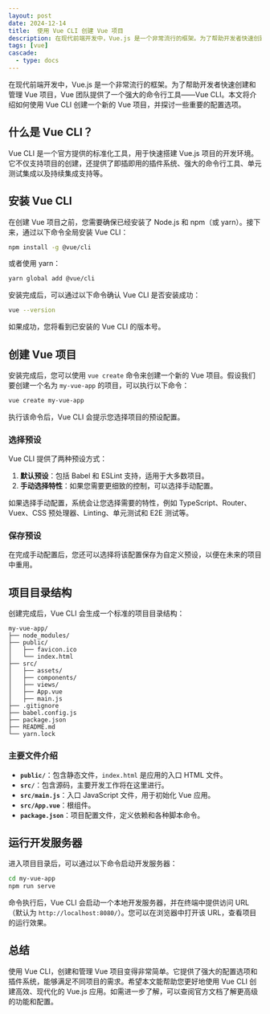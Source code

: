 ```yaml
---
layout: post
date: 2024-12-14
title:  使用 Vue CLI 创建 Vue 项目
description: 在现代前端开发中，Vue.js 是一个非常流行的框架。为了帮助开发者快速创建和管理 Vue 项目，Vue 团队提供了一个强大的命令行工具——Vue CLI。本文将介绍如何使用 Vue CLI 创建一个新的 Vue 项目，并探讨一些重要的配置选项。
tags: [vue]
cascade:
  - type: docs
---
```



在现代前端开发中，Vue.js 是一个非常流行的框架。为了帮助开发者快速创建和管理 Vue 项目，Vue 团队提供了一个强大的命令行工具——Vue CLI。本文将介绍如何使用 Vue CLI 创建一个新的 Vue 项目，并探讨一些重要的配置选项。

## 什么是 Vue CLI？

Vue CLI 是一个官方提供的标准化工具，用于快速搭建 Vue.js 项目的开发环境。它不仅支持项目的创建，还提供了即插即用的插件系统、强大的命令行工具、单元测试集成以及持续集成支持等。

## 安装 Vue CLI

在创建 Vue 项目之前，您需要确保已经安装了 Node.js 和 npm（或 yarn）。接下来，通过以下命令全局安装 Vue CLI：

```bash
npm install -g @vue/cli
```

或者使用 yarn：

```bash
yarn global add @vue/cli
```

安装完成后，可以通过以下命令确认 Vue CLI 是否安装成功：

```bash
vue --version
```

如果成功，您将看到已安装的 Vue CLI 的版本号。

## 创建 Vue 项目

安装完成后，您可以使用 `vue create` 命令来创建一个新的 Vue 项目。假设我们要创建一个名为 `my-vue-app` 的项目，可以执行以下命令：

```bash
vue create my-vue-app
```

执行该命令后，Vue CLI 会提示您选择项目的预设配置。

### 选择预设

Vue CLI 提供了两种预设方式：

1. **默认预设**：包括 Babel 和 ESLint 支持，适用于大多数项目。
2. **手动选择特性**：如果您需要更细致的控制，可以选择手动配置。

如果选择手动配置，系统会让您选择需要的特性，例如 TypeScript、Router、Vuex、CSS 预处理器、Linting、单元测试和 E2E 测试等。

### 保存预设

在完成手动配置后，您还可以选择将该配置保存为自定义预设，以便在未来的项目中重用。

## 项目目录结构

创建完成后，Vue CLI 会生成一个标准的项目目录结构：

```
my-vue-app/
├── node_modules/
├── public/
│   ├── favicon.ico
│   └── index.html
├── src/
│   ├── assets/
│   ├── components/
│   ├── views/
│   ├── App.vue
│   ├── main.js
├── .gitignore
├── babel.config.js
├── package.json
├── README.md
└── yarn.lock
```

### 主要文件介绍

- **`public/`**：包含静态文件，`index.html` 是应用的入口 HTML 文件。
- **`src/`**：包含源码，主要开发工作将在这里进行。
- **`src/main.js`**：入口 JavaScript 文件，用于初始化 Vue 应用。
- **`src/App.vue`**：根组件。
- **`package.json`**：项目配置文件，定义依赖和各种脚本命令。

## 运行开发服务器

进入项目目录后，可以通过以下命令启动开发服务器：

```bash
cd my-vue-app
npm run serve
```

命令执行后，Vue CLI 会启动一个本地开发服务器，并在终端中提供访问 URL（默认为 `http://localhost:8080/`）。您可以在浏览器中打开该 URL，查看项目的运行效果。

## 总结

使用 Vue CLI，创建和管理 Vue 项目变得非常简单。它提供了强大的配置选项和插件系统，能够满足不同项目的需求。希望本文能帮助您更好地使用 Vue CLI 创建高效、现代化的 Vue.js 应用。如需进一步了解，可以查阅官方文档了解更高级的功能和配置。